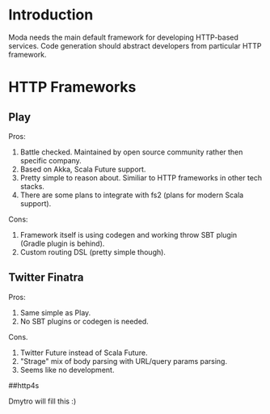 # Introduction

Moda needs the main default framework for developing HTTP-based services. Code generation should abstract developers from particular HTTP framework.

# HTTP Frameworks

## Play

Pros:
1. Battle checked. Maintained by open source community rather then specific company.
2. Based on Akka, Scala Future support.
3. Pretty simple to reason about. Similiar to HTTP frameworks in other tech stacks.
4. There are some plans to integrate with fs2 (plans for modern Scala support).

Cons:
1. Framework itself is using codegen and working throw SBT plugin (Gradle plugin is behind).
2. Custom routing DSL (pretty simple though).

## Twitter Finatra

Pros:
1. Same simple as Play.
2. No SBT plugins or codegen is needed.

Cons.
1. Twitter Future instead of Scala Future.
2. "Strage" mix of body parsing with URL/query params parsing.
3. Seems like no development.

##http4s

Dmytro will fill this :)

